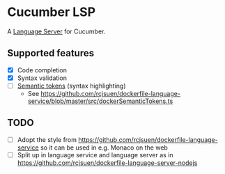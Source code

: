 # Cucumber LSP

A [Language Server](https://langserver.org/) for Cucumber.

## Supported features

* [x] Code completion
* [x] Syntax validation
* [ ] [Semantic tokens](https://microsoft.github.io/language-server-protocol/specifications/specification-3-17/#textDocument_semanticTokens) (syntax highlighting)
  - See https://github.com/rcjsuen/dockerfile-language-service/blob/master/src/dockerSemanticTokens.ts

## TODO

* [ ] Adopt the style from https://github.com/rcjsuen/dockerfile-language-service so it can be used in e.g. Monaco on the web
* [ ] Split up in language service and language server as in https://github.com/rcjsuen/dockerfile-language-server-nodejs
